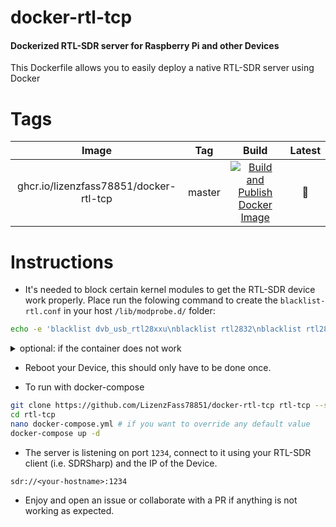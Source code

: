 # docker-rtl-tcp
#### Dockerized RTL-SDR server for Raspberry Pi and other Devices

This Dockerfile allows you to easily deploy a native RTL-SDR server using Docker

# Tags

| Image | Tag | Build | Latest |
|:------------------:|:--------------:|:-----------------:|:-----------------:|
| ghcr.io/lizenzfass78851/docker-rtl-tcp | master | [![Build and Publish Docker Image](https://github.com/LizenzFass78851/docker-rtl-tcp/actions/workflows/docker-image.yml/badge.svg?branch=master)](https://github.com/LizenzFass78851/docker-rtl-tcp/actions/workflows/docker-image.yml) | 📌 |

# Instructions

- It's needed to block certain kernel modules to get the RTL-SDR device work properly.
   Place run the folowing command to create the `blacklist-rtl.conf` in your host `/lib/modprobe.d/` folder:
```bash
echo -e 'blacklist dvb_usb_rtl28xxu\nblacklist rtl2832\nblacklist rtl2830' | tee /lib/modprobe.d/blacklist-rtl.conf
```

<details>
  <summary>optional: if the container does not work</summary>

- Additionally, we need to set the correct permissions to the modules for allowing TCP messages. Place the `rtl_sdr.rules` file into your host `/etc/udev/rules.d/` folder:
```bash
curl https://raw.githubusercontent.com/LizenzFass78851/docker-rtl-tcp/master/files/rtl_sdr.rules \
  -o /etc/udev/rules.d/rtl_sdr.rules
```

</details>

- Reboot your Device, this should only have to be done once.

- To run with docker-compose
```bash
git clone https://github.com/LizenzFass78851/docker-rtl-tcp rtl-tcp --single-branch --depth 1
cd rtl-tcp
nano docker-compose.yml # if you want to override any default value
docker-compose up -d
```

- The server is listening on port `1234`, connect to it using your RTL-SDR client (i.e. SDRSharp) and the IP of the Device.
```
sdr://<your-hostname>:1234
```

- Enjoy and open an issue or collaborate with a PR if anything is not working as expected.
